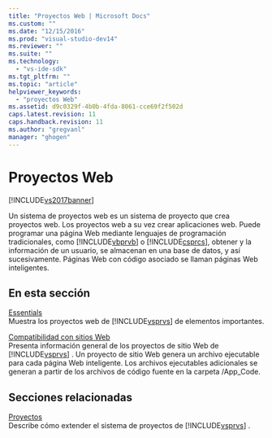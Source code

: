 ```yaml
---
title: "Proyectos Web | Microsoft Docs"
ms.custom: ""
ms.date: "12/15/2016"
ms.prod: "visual-studio-dev14"
ms.reviewer: ""
ms.suite: ""
ms.technology: 
  - "vs-ide-sdk"
ms.tgt_pltfrm: ""
ms.topic: "article"
helpviewer_keywords: 
  - "proyectos Web"
ms.assetid: d9c0329f-4b0b-4fda-8061-cce69f2f502d
caps.latest.revision: 11
caps.handback.revision: 11
ms.author: "gregvanl"
manager: "ghogen"
---
```

# Proyectos Web
[!INCLUDE[vs2017banner](../../code-quality/includes/vs2017banner.md)]

Un sistema de proyectos web es un sistema de proyecto que crea proyectos web.  Los proyectos web a su vez crear aplicaciones web.  Puede programar una página Web mediante lenguajes de programación tradicionales, como [!INCLUDE[vbprvb](../../code-quality/includes/vbprvb_md.md)] o [!INCLUDE[csprcs](../../data-tools/includes/csprcs_md.md)], obtener y la información de un usuario, se almacenan en una base de datos, y así sucesivamente.  Páginas Web con código asociado se llaman páginas Web inteligentes.  
  
## En esta sección  
 [Essentials](../../extensibility/internals/web-project-essentials.md)  
 Muestra los proyectos web de [!INCLUDE[vsprvs](../../code-quality/includes/vsprvs_md.md)] de elementos importantes.  
  
 [Compatibilidad con sitios Web](../../extensibility/internals/web-site-support.md)  
 Presenta información general de los proyectos de sitio Web de [!INCLUDE[vsprvs](../../code-quality/includes/vsprvs_md.md)] .  Un proyecto de sitio Web genera un archivo ejecutable para cada página Web inteligente.  Los archivos ejecutables adicionales se generan a partir de los archivos de código fuente en la carpeta \/App\_Code.  
  
## Secciones relacionadas  
 [Proyectos](../../extensibility/internals/projects.md)  
 Describe cómo extender el sistema de proyectos de [!INCLUDE[vsprvs](../../code-quality/includes/vsprvs_md.md)] .